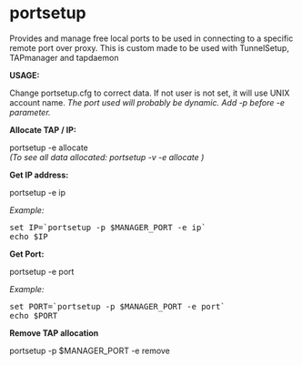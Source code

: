 portsetup
=========

Provides and manage free local ports to be used in connecting to a specific remote port over proxy. This is custom made to be used with  TunnelSetup, TAPmanager and tapdaemon

**USAGE:**

Change portsetup.cfg to correct data. If not user is not set, it will use UNIX account name.
*The port used will probably be dynamic. Add -p before -e parameter.*

**Allocate TAP / IP:**

portsetup -e allocate    
*(To see all data allocated: portsetup -v -e allocate   )*

**Get IP address:**

portsetup -e ip

*Example:*
<pre>
set IP=`portsetup -p $MANAGER_PORT -e ip`
echo $IP
</pre>

**Get Port:**

portsetup -e port

*Example:*
<pre>
set PORT=`portsetup -p $MANAGER_PORT -e port`
echo $PORT
</pre>

**Remove TAP allocation**

portsetup -p $MANAGER_PORT -e remove

